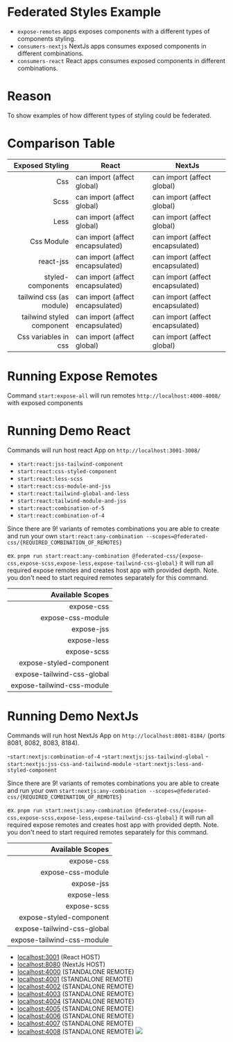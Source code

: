 # Federated Styles Example

- `expose-remotes` apps exposes components with a different types of components styling.
- `consumers-nextjs` NextJs apps consumes exposed components in different combinations.
- `consumers-react` React apps consumes exposed components in different combinations.

# Reason

To show examples of how different types of styling could be federated.

# Comparison Table

|           Exposed Styling | React                            | NextJs                           |
| ------------------------: | -------------------------------- | -------------------------------- |
|                       Css | can import (affect global)       | can import (affect global)       |
|                      Scss | can import (affect global)       | can import (affect global)       |
|                      Less | can import (affect global)       | can import (affect global)       |
|                Css Module | can import (affect encapsulated) | can import (affect encapsulated) |
|                 react-jss | can import (affect encapsulated) | can import (affect encapsulated) |
|         styled-components | can import (affect encapsulated) | can import (affect encapsulated) |
|  tailwind css (as module) | can import (affect encapsulated) | can import (affect encapsulated) |
| tailwind styled component | can import (affect encapsulated) | can import (affect encapsulated) |
|      Css variables in css | can import (affect global)       | can import (affect global)       |

# Running Expose Remotes

Command `start:expose-all` will run remotes `http://localhost:4000-4008/` with exposed components

# Running Demo React

Commands will run host react App on `http://localhost:3001-3008/`

- `start:react:jss-tailwind-component`
- `start:react:css-styled-component`
- `start:react:less-scss`
- `start:react:css-module-and-jss`
- `start:react:tailwind-global-and-less`
- `start:react:tailwind-module-and-jss`
- `start:react:combination-of-5`
- `start:react:combination-of-4`

Since there are 9! variants of remotes combinations you are able to create and run your own `start:react:any-combination --scopes=@federated-css/{REQUIRED_COMBINATION_OF_REMOTES}`

ex. `pnpm run start:react:any-combination @federated-css/{expose-css,expose-scss,expose-less,expose-tailwind-css-global}`
it will run all required expose remotes and creates host app with provided depth.
Note. you don't need to start required remotes separately for this command.

|           Available Scopes |
| -------------------------: |
|                 expose-css |
|          expose-css-module |
|                 expose-jss |
|                expose-less |
|                expose-scss |
|    expose-styled-component |
| expose-tailwind-css-global |
| expose-tailwind-css-module |

# Running Demo NextJs

Commands will run host NextJs App on `http://localhost:8081-8184/` (ports 8081, 8082, 8083, 8184).

-`start:nextjs:combination-of-4` -`start:nextjs:jss-tailwind-global` -`start:nextjs:jss-css-and-tailwind-module` -`start:nextjs:less-and-styled-component`

Since there are 9! variants of remotes combinations you are able to create and run your own `start:nextjs:any-combination --scopes=@federated-css/{REQUIRED_COMBINATION_OF_REMOTES}`

ex. `pnpm run start:nextjs:any-combination @federated-css/{expose-css,expose-scss,expose-less,expose-tailwind-css-global}`
it will run all required expose remotes and creates host app with provided depth.
Note. you don't need to start required remotes separately for this command.

|           Available Scopes |
| -------------------------: |
|                 expose-css |
|          expose-css-module |
|                 expose-jss |
|                expose-less |
|                expose-scss |
|    expose-styled-component |
| expose-tailwind-css-global |
| expose-tailwind-css-module |

- [localhost:3001](http://localhost:3001/) (React HOST)
- [localhost:8080](http://localhost:8080/) (NextJs HOST)
- [localhost:4000](http://localhost:4000/) (STANDALONE REMOTE)
- [localhost:4001](http://localhost:4001/) (STANDALONE REMOTE)
- [localhost:4002](http://localhost:4002/) (STANDALONE REMOTE)
- [localhost:4003](http://localhost:4003/) (STANDALONE REMOTE)
- [localhost:4004](http://localhost:4004/) (STANDALONE REMOTE)
- [localhost:4005](http://localhost:4005/) (STANDALONE REMOTE)
- [localhost:4006](http://localhost:4006/) (STANDALONE REMOTE)
- [localhost:4007](http://localhost:4007/) (STANDALONE REMOTE)
- [localhost:4008](http://localhost:4008/) (STANDALONE REMOTE)
  <img src="https://ssl.google-analytics.com/collect?v=1&t=event&ec=email&ea=open&t=event&tid=UA-120967034-1&z=1589682154&cid=ae045149-9d17-0367-bbb0-11c41d92b411&dt=ModuleFederationExamples&dp=/email/FederatedStyles">
